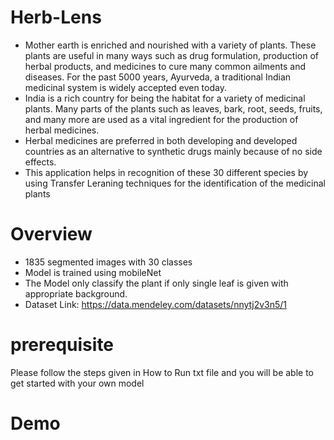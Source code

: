 
# Herb-Lens

* Mother earth is enriched and nourished with a variety of plants. These plants are useful in many ways such as drug formulation, production of herbal products, and medicines to cure many common ailments and diseases. For the past 5000 years, Ayurveda, a traditional Indian medicinal system is widely accepted even today. 
* India is a rich country for being the habitat for a variety of medicinal plants. Many parts of the plants such as leaves, bark, root, seeds, fruits, and many more are used as a vital ingredient for the production of herbal medicines.
* Herbal medicines are preferred in both developing and developed countries as an alternative to synthetic drugs mainly because of no side effects.
* This application helps in recognition of these 30 different species by using Transfer Leraning techniques for the identification of the medicinal plants
        
#  Overview
* 1835 segmented images with 30 classes 
* Model is trained using mobileNet 
* The Model only classify the plant if only single leaf is given with appropriate background.
* Dataset Link: https://data.mendeley.com/datasets/nnytj2v3n5/1

# prerequisite
Please follow the steps given in How to Run txt file and you will be able to get started with your own model 

# Demo

